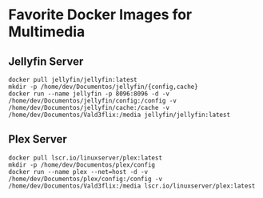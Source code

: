 # Favorite Docker Images for Multimedia

## Jellyfin Server

    docker pull jellyfin/jellyfin:latest
    mkdir -p /home/dev/Documentos/jellyfin/{config,cache}   
    docker run --name jellyfin -p 8096:8096 -d -v /home/dev/Documentos/jellyfin/config:/config -v /home/dev/Documentos/jellyfin/cache:/cache -v /home/dev/Documentos/Vald3flix:/media jellyfin/jellyfin:latest

## Plex Server

    docker pull lscr.io/linuxserver/plex:latest
    mkdir -p /home/dev/Documentos/plex/config   
    docker run --name plex --net=host -d -v /home/dev/Documentos/plex/config:/config -v /home/dev/Documentos/Vald3flix:/media lscr.io/linuxserver/plex:latest
